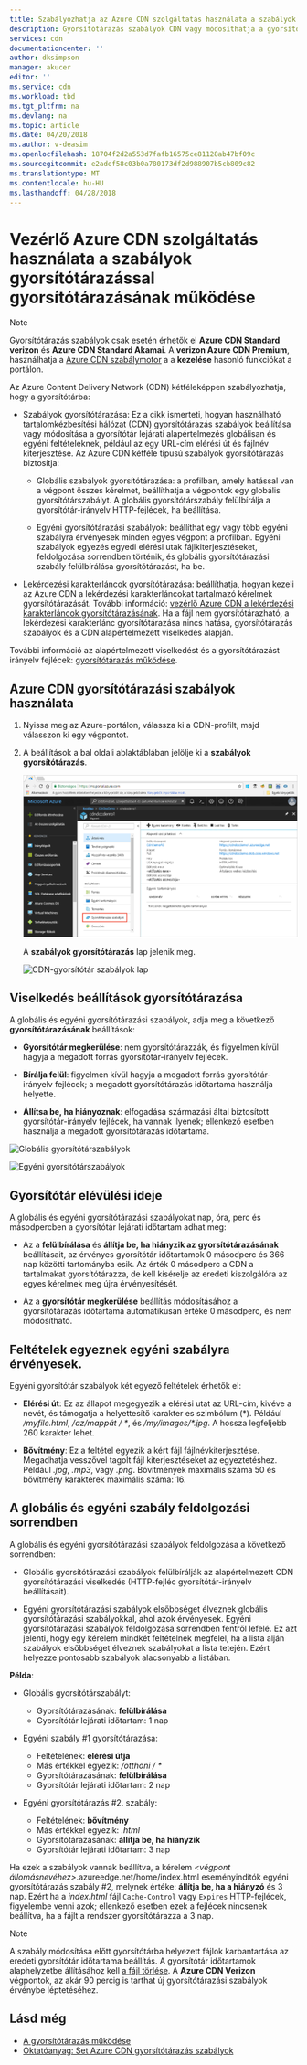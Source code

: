 ```yaml
---
title: Szabályozhatja az Azure CDN szolgáltatás használata a szabályok gyorsítótárazással gyorsítótárazásának |} Microsoft Docs
description: Gyorsítótárazás szabályok CDN vagy módosíthatja a gyorsítótár lejárati alapértelmezés, globális és a feltételek, például az egy URL-elérési út és fájlnév-kiterjesztések használhatja.
services: cdn
documentationcenter: ''
author: dksimpson
manager: akucer
editor: ''
ms.service: cdn
ms.workload: tbd
ms.tgt_pltfrm: na
ms.devlang: na
ms.topic: article
ms.date: 04/20/2018
ms.author: v-deasim
ms.openlocfilehash: 18704f2d2a553d7fafb16575ce81128ab47bf09c
ms.sourcegitcommit: e2adef58c03b0a780173df2d988907b5cb809c82
ms.translationtype: MT
ms.contentlocale: hu-HU
ms.lasthandoff: 04/28/2018
---
```

# <a name="control-azure-cdn-caching-behavior-with-caching-rules"></a>Vezérlő Azure CDN szolgáltatás használata a szabályok gyorsítótárazással gyorsítótárazásának működése

> [!NOTE] 
> Gyorsítótárazás szabályok csak esetén érhetők el **Azure CDN Standard verizon** és **Azure CDN Standard Akamai**. A **verizon Azure CDN Premium**, használhatja a [Azure CDN szabálymotor](cdn-rules-engine.md) a a **kezelése** hasonló funkciókat a portálon.
 
Az Azure Content Delivery Network (CDN) kétféleképpen szabályozhatja, hogy a gyorsítótárba: 

- Szabályok gyorsítótárazása: Ez a cikk ismerteti, hogyan használható tartalomkézbesítési hálózat (CDN) gyorsítótárazás szabályok beállítása vagy módosítása a gyorsítótár lejárati alapértelmezés globálisan és egyéni feltételeknek, például az egy URL-cím elérési út és fájlnév kiterjesztése. Az Azure CDN kétféle típusú szabályok gyorsítótárazás biztosítja:

   - Globális szabályok gyorsítótárazása: a profilban, amely hatással van a végpont összes kérelmet, beállíthatja a végpontok egy globális gyorsítótárszabályt. A globális gyorsítótárszabály felülbírálja a gyorsítótár-irányelv HTTP-fejlécek, ha beállítása.

   - Egyéni gyorsítótárazási szabályok: beállíthat egy vagy több egyéni szabályra érvényesek minden egyes végpont a profilban. Egyéni szabályok egyezés egyedi elérési utak fájlkiterjesztéseket, feldolgozása sorrendben történik, és globális gyorsítótárazási szabály felülbírálása gyorsítótárazást, ha be. 

- Lekérdezési karakterláncok gyorsítótárazása: beállíthatja, hogyan kezeli az Azure CDN a lekérdezési karakterláncokat tartalmazó kérelmek gyorsítótárazását. További információ: [vezérlő Azure CDN a lekérdezési karakterláncok gyorsítótárazásának](cdn-query-string.md). Ha a fájl nem gyorsítótárazható, a lekérdezési karakterlánc gyorsítótárazása nincs hatása, gyorsítótárazás szabályok és a CDN alapértelmezett viselkedés alapján.

További információ az alapértelmezett viselkedést és a gyorsítótárazást irányelv fejlécek: [gyorsítótárazás működése](cdn-how-caching-works.md). 


## <a name="accessing-azure-cdn-caching-rules"></a>Azure CDN gyorsítótárazási szabályok használata

1. Nyissa meg az Azure-portálon, válassza ki a CDN-profilt, majd válasszon ki egy végpontot.

2. A beállítások a bal oldali ablaktáblában jelölje ki a **szabályok gyorsítótárazás**.

   ![CDN-gyorsítótárazás szabályok gomb](./media/cdn-caching-rules/cdn-caching-rules-btn.png)

   A **szabályok gyorsítótárazás** lap jelenik meg.

   ![CDN-gyorsítótár szabályok lap](./media/cdn-caching-rules/cdn-caching-rules-page.png)


## <a name="caching-behavior-settings"></a>Viselkedés beállítások gyorsítótárazása
A globális és egyéni gyorsítótárazási szabályok, adja meg a következő **gyorsítótárazásának** beállítások:

- **Gyorsítótár megkerülése**: nem gyorsítótárazzák, és figyelmen kívül hagyja a megadott forrás gyorsítótár-irányelv fejlécek.

- **Bírálja felül**: figyelmen kívül hagyja a megadott forrás gyorsítótár-irányelv fejlécek; a megadott gyorsítótárazás időtartama használja helyette.

- **Állítsa be, ha hiányoznak**: elfogadása származási által biztosított gyorsítótár-irányelv fejlécek, ha vannak ilyenek; ellenkező esetben használja a megadott gyorsítótárazás időtartama.

![Globális gyorsítótárszabályok](./media/cdn-caching-rules/cdn-global-caching-rules.png)

![Egyéni gyorsítótárszabályok](./media/cdn-caching-rules/cdn-custom-caching-rules.png)

## <a name="cache-expiration-duration"></a>Gyorsítótár elévülési ideje
A globális és egyéni gyorsítótárazási szabályokat nap, óra, perc és másodpercben a gyorsítótár lejárati időtartam adhat meg:

- Az a **felülbírálása** és **állítja be, ha hiányzik az** **gyorsítótárazásának** beállításait, az érvényes gyorsítótár időtartamok 0 másodperc és 366 nap közötti tartományba esik. Az érték 0 másodperc a CDN a tartalmakat gyorsítótárazza, de kell kísérelje az eredeti kiszolgálóra az egyes kérelmek meg újra érvényesítését.

- Az a **gyorsítótár megkerülése** beállítás módosításához a gyorsítótárazás időtartama automatikusan értéke 0 másodperc, és nem módosítható.

## <a name="custom-caching-rules-match-conditions"></a>Feltételek egyeznek egyéni szabályra érvényesek.

Egyéni gyorsítótár szabályok két egyező feltételek érhetők el:
 
- **Elérési út**: Ez az állapot megegyezik a elérési utat az URL-cím, kivéve a nevét, és támogatja a helyettesítő karakter es szimbólum (\*). Például _/myfile.html_, _/az/mappát / *_, és _/my/images/*.jpg_. A hossza legfeljebb 260 karakter lehet.

- **Bővítmény**: Ez a feltétel egyezik a kért fájl fájlnévkiterjesztése. Megadhatja vesszővel tagolt fájl kiterjesztéseket az egyeztetéshez. Például _.jpg_, _.mp3_, vagy _.png_. Bővítmények maximális száma 50 és bővítmény karakterek maximális száma: 16. 

## <a name="global-and-custom-rule-processing-order"></a>A globális és egyéni szabály feldolgozási sorrendben
A globális és egyéni gyorsítótárazási szabályok feldolgozása a következő sorrendben:

- Globális gyorsítótárazási szabályok felülbírálják az alapértelmezett CDN gyorsítótárazási viselkedés (HTTP-fejléc gyorsítótár-irányelv beállításait). 

- Egyéni gyorsítótárazási szabályok elsőbbséget élveznek globális gyorsítótárazási szabályokkal, ahol azok érvényesek. Egyéni gyorsítótárazási szabályok feldolgozása sorrendben fentről lefelé. Ez azt jelenti, hogy egy kérelem mindkét feltételnek megfelel, ha a lista alján szabályok elsőbbséget élveznek szabályokat a lista tetején. Ezért helyezze pontosabb szabályok alacsonyabb a listában.

**Példa**:
- Globális gyorsítótárszabályt: 
   - Gyorsítótárazásának: **felülbírálása**
   - Gyorsítótár lejárati időtartam: 1 nap

- Egyéni szabály #1 gyorsítótárazása:
   - Feltételének: **elérési útja**
   - Más értékkel egyezik:   _/otthoni / *_
   - Gyorsítótárazásának: **felülbírálása**
   - Gyorsítótár lejárati időtartam: 2 nap

- Egyéni gyorsítótárazás #2. szabály:
   - Feltételének: **bővítmény**
   - Más értékkel egyezik: _.html_
   - Gyorsítótárazásának: **állítja be, ha hiányzik**
   - Gyorsítótár lejárati időtartam: 3 nap

Ha ezek a szabályok vannak beállítva, a kérelem  _&lt;végpont állomásnevéhez&gt;_.azureedge.net/home/index.html eseményindítók egyéni gyorsítótárazás szabály #2, melynek értéke: **állítja be, ha a hiányzó** és 3 nap. Ezért ha a *index.html* fájl `Cache-Control` vagy `Expires` HTTP-fejlécek, figyelembe venni azok; ellenkező esetben ezek a fejlécek nincsenek beállítva, ha a fájlt a rendszer gyorsítótárazza a 3 nap.

> [!NOTE] 
> A szabály módosítása előtt gyorsítótárba helyezett fájlok karbantartása az eredeti gyorsítótár időtartama beállítás. A gyorsítótár időtartamok alaphelyzetbe állításához kell [a fájl törlése](cdn-purge-endpoint.md). A **Azure CDN Verizon** végpontok, az akár 90 percig is tarthat új gyorsítótárazási szabályok érvénybe léptetéséhez.

## <a name="see-also"></a>Lásd még

- [A gyorsítótárazás működése](cdn-how-caching-works.md)
- [Oktatóanyag: Set Azure CDN gyorsítótárazás szabályok](cdn-caching-rules-tutorial.md)
